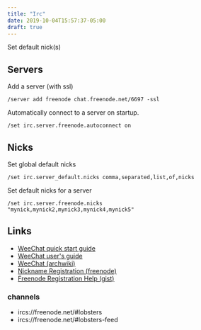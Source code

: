 ```yaml
---
title: "Irc"
date: 2019-10-04T15:57:37-05:00
draft: true
---
```


Set default nick(s)

## Servers

Add a server (with ssl)

```
/server add freenode chat.freenode.net/6697 -ssl
```

Automatically connect to a server on startup.

```
/set irc.server.freenode.autoconnect on
```


## Nicks

Set global default nicks

```
/set irc.server_default.nicks comma,separated,list,of,nicks
```

Set default nicks for a server

```
/set irc.server.freenode.nicks "mynick,mynick2,mynick3,mynick4,mynick5"
```


## Links

- [WeeChat quick start guide](https://weechat.org/files/doc/stable/weechat_quickstart.en.html)
- [WeeChat user's guide](https://weechat.org/files/doc/stable/weechat_user.en.html)
- [WeeChat (archwiki)](https://wiki.archlinux.org/index.php/WeeChat)
- [Nickname Registration (freenode)](https://freenode.net/kb/answer/registration)
- [Freenode Registration Help (gist)](https://gist.github.com/micahw156/7417885)

### channels

- ircs://freenode.net/#lobsters
- ircs://freenode.net/#lobsters-feed

